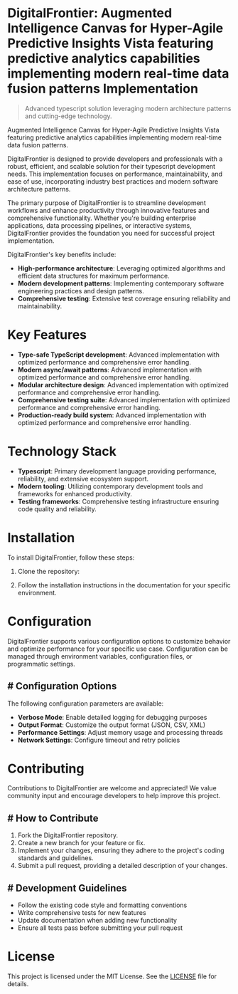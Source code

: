 <!-- fallback_DigitalFrontier_20250803203720_32691 -->

# DigitalFrontier: Augmented Intelligence Canvas for Hyper-Agile Predictive Insights Vista featuring predictive analytics capabilities implementing modern real-time data fusion patterns Implementation
> Advanced typescript solution leveraging modern architecture patterns and cutting-edge technology.

Augmented Intelligence Canvas for Hyper-Agile Predictive Insights Vista featuring predictive analytics capabilities implementing modern real-time data fusion patterns.

DigitalFrontier is designed to provide developers and professionals with a robust, efficient, and scalable solution for their typescript development needs. This implementation focuses on performance, maintainability, and ease of use, incorporating industry best practices and modern software architecture patterns.

The primary purpose of DigitalFrontier is to streamline development workflows and enhance productivity through innovative features and comprehensive functionality. Whether you're building enterprise applications, data processing pipelines, or interactive systems, DigitalFrontier provides the foundation you need for successful project implementation.

DigitalFrontier's key benefits include:

* **High-performance architecture**: Leveraging optimized algorithms and efficient data structures for maximum performance.
* **Modern development patterns**: Implementing contemporary software engineering practices and design patterns.
* **Comprehensive testing**: Extensive test coverage ensuring reliability and maintainability.

# Key Features

* **Type-safe TypeScript development**: Advanced implementation with optimized performance and comprehensive error handling.
* **Modern async/await patterns**: Advanced implementation with optimized performance and comprehensive error handling.
* **Modular architecture design**: Advanced implementation with optimized performance and comprehensive error handling.
* **Comprehensive testing suite**: Advanced implementation with optimized performance and comprehensive error handling.
* **Production-ready build system**: Advanced implementation with optimized performance and comprehensive error handling.

# Technology Stack

* **Typescript**: Primary development language providing performance, reliability, and extensive ecosystem support.
* **Modern tooling**: Utilizing contemporary development tools and frameworks for enhanced productivity.
* **Testing frameworks**: Comprehensive testing infrastructure ensuring code quality and reliability.

# Installation

To install DigitalFrontier, follow these steps:

1. Clone the repository:


2. Follow the installation instructions in the documentation for your specific environment.

# Configuration

DigitalFrontier supports various configuration options to customize behavior and optimize performance for your specific use case. Configuration can be managed through environment variables, configuration files, or programmatic settings.

## # Configuration Options

The following configuration parameters are available:

* **Verbose Mode**: Enable detailed logging for debugging purposes
* **Output Format**: Customize the output format (JSON, CSV, XML)
* **Performance Settings**: Adjust memory usage and processing threads
* **Network Settings**: Configure timeout and retry policies

# Contributing

Contributions to DigitalFrontier are welcome and appreciated! We value community input and encourage developers to help improve this project.

## # How to Contribute

1. Fork the DigitalFrontier repository.
2. Create a new branch for your feature or fix.
3. Implement your changes, ensuring they adhere to the project's coding standards and guidelines.
4. Submit a pull request, providing a detailed description of your changes.

## # Development Guidelines

* Follow the existing code style and formatting conventions
* Write comprehensive tests for new features
* Update documentation when adding new functionality
* Ensure all tests pass before submitting your pull request

# License

This project is licensed under the MIT License. See the [LICENSE](https://github.com/xgek/DigitalFrontier/blob/main/LICENSE) file for details.
